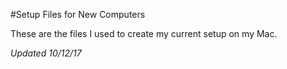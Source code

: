 #Setup Files for New Computers

These are the files I used to create my current setup on my Mac.

_Updated 10/12/17_
